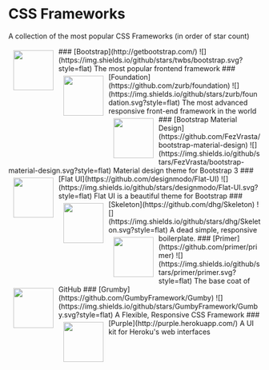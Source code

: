 # CSS Frameworks

A collection of the most popular CSS Frameworks (in order of star count)

<img src="https://cloud.githubusercontent.com/assets/744973/6862028/9d4b9b82-d3fd-11e4-9df4-4b7733bc8f3a.png" width="80px" align="left" hspace="10" vspace="6">
### [Bootstrap](http://getbootstrap.com/) ![](https://img.shields.io/github/stars/twbs/bootstrap.svg?style=flat)
The most popular frontend framework

<img src="https://cloud.githubusercontent.com/assets/744973/6862061/d099a000-d3fe-11e4-994b-ea5406f3d29d.jpg" width="80px" align="left" hspace="10" vspace="6">
### [Foundation](https://github.com/zurb/foundation) ![](https://img.shields.io/github/stars/zurb/foundation.svg?style=flat)
The most advanced responsive front-end framework in the world

<img src="https://cloud.githubusercontent.com/assets/744973/6862106/1dba83a8-d400-11e4-886d-750a35e6a39f.png" width="80px" align="left" hspace="10" vspace="6">
### [Bootstrap Material Design](https://github.com/FezVrasta/bootstrap-material-design) ![](https://img.shields.io/github/stars/FezVrasta/bootstrap-material-design.svg?style=flat)
Material design theme for Bootstrap 3

<img src="https://cloud.githubusercontent.com/assets/744973/6862101/1b28a7aa-d400-11e4-9ce5-8d3179039b3c.png" width="80px" align="left" hspace="10" vspace="6">
### [Flat UI](https://github.com/designmodo/Flat-UI) ![](https://img.shields.io/github/stars/designmodo/Flat-UI.svg?style=flat)
Flat UI is a beautiful theme for Bootstrap

<img src="https://cloud.githubusercontent.com/assets/744973/6862157/3a6ae29e-d401-11e4-9ffd-5a624f1ed0e3.jpg" width="80px" align="left" hspace="10" vspace="6">
### [Skeleton](https://github.com/dhg/Skeleton) ![](https://img.shields.io/github/stars/dhg/Skeleton.svg?style=flat)
A dead simple, responsive boilerplate.

<img src="https://cloud.githubusercontent.com/assets/744973/6862197/21303bb6-d402-11e4-8161-8809f7caa0d8.png" width="80px" align="left" hspace="10" vspace="6">
### [Primer](https://github.com/primer/primer) ![](https://img.shields.io/github/stars/primer/primer.svg?style=flat)
The base coat of GitHub

<img src="https://cloud.githubusercontent.com/assets/744973/6862213/6f11820e-d402-11e4-89f8-697008aeea18.jpg" width="80px" align="left" hspace="10" vspace="6">
### [Grumby](https://github.com/GumbyFramework/Gumby) ![](https://img.shields.io/github/stars/GumbyFramework/Gumby.svg?style=flat)
A Flexible, Responsive CSS Framework

<img src="https://cloud.githubusercontent.com/assets/744973/6862224/ac52ba34-d402-11e4-9074-9ee63b4f6424.png" width="80px" align="left" hspace="10" vspace="6">
### [Purple](http://purple.herokuapp.com/)
A UI kit for Heroku's web interfaces
